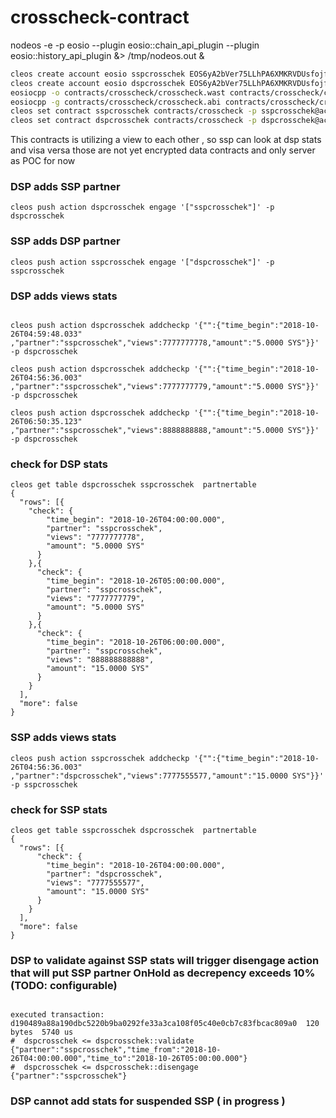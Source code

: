 # crosscheck-contract
nodeos -e -p eosio --plugin eosio::chain_api_plugin --plugin eosio::history_api_plugin &> /tmp/nodeos.out &

```bash
cleos create account eosio sspcrosschek EOS6yA2bVer75LLhPA6XMKRVDUsfojfh8pvhAcAiK959nRgG9WFTq
cleos create account eosio dspcrosschek EOS6yA2bVer75LLhPA6XMKRVDUsfojfh8pvhAcAiK959nRgG9WFTq
eosiocpp -o contracts/crosscheck/crosscheck.wast contracts/crosscheck/crosscheck.cpp
eosiocpp -g contracts/crosscheck/crosscheck.abi contracts/crosscheck/crosscheck.cpp
cleos set contract sspcrosschek contracts/crosscheck -p sspcrosschek@active
cleos set contract dspcrosschek contracts/crosscheck -p dspcrosschek@active
```

This contracts is utilizing a view to each other , so ssp can look at dsp stats and visa versa those are not 
yet encrypted data contracts and only server as POC for now

### DSP adds SSP partner 
```cleos push action dspcrosschek engage '["sspcrosschek"]' -p dspcrosschek```

### SSP adds DSP partner 
```cleos push action sspcrosschek engage '["dspcrosschek"]' -p sspcrosschek```

### DSP adds views stats 
```cleos push action dspcrosschek addcheckp '{"":{"time_begin":"2018-10-26T04:56:36.003" ,"partner":"sspcrosschek","views":7777777777,"amount":"5.0000 SYS"}}' -p dspcrosschek

cleos push action dspcrosschek addcheckp '{"":{"time_begin":"2018-10-26T04:59:48.033" ,"partner":"sspcrosschek","views":7777777778,"amount":"5.0000 SYS"}}' -p dspcrosschek

cleos push action dspcrosschek addcheckp '{"":{"time_begin":"2018-10-26T04:56:36.003" ,"partner":"sspcrosschek","views":7777777779,"amount":"5.0000 SYS"}}' -p dspcrosschek

cleos push action dspcrosschek addcheckp '{"":{"time_begin":"2018-10-26T06:50:35.123" ,"partner":"sspcrosschek","views":8888888888,"amount":"5.0000 SYS"}}' -p dspcrosschek
```

### check for DSP stats
```
cleos get table dspcrosschek sspcrosschek  partnertable
{
  "rows": [{
    "check": {
        "time_begin": "2018-10-26T04:00:00.000",
        "partner": "sspcrosschek",
        "views": "7777777778",
        "amount": "5.0000 SYS"
      }
    },{
      "check": {
        "time_begin": "2018-10-26T05:00:00.000",
        "partner": "sspcrosschek",
        "views": "7777777779",
        "amount": "5.0000 SYS"
      }
    },{
      "check": {
        "time_begin": "2018-10-26T06:00:00.000",
        "partner": "sspcrosschek",
        "views": "888888888888",
        "amount": "15.0000 SYS"
      }
    }
  ],
  "more": false
}
```

### SSP adds views stats
```
cleos push action sspcrosschek addcheckp '{"":{"time_begin":"2018-10-26T04:56:36.003" ,"partner":"dspcrosschek","views":7777555577,"amount":"15.0000 SYS"}}' -p sspcrosschek
```

### check for SSP stats
```
cleos get table sspcrosschek dspcrosschek  partnertable
{
  "rows": [{
      "check": {
        "time_begin": "2018-10-26T04:00:00.000",
        "partner": "dspcrosschek",
        "views": "7777555577",
        "amount": "15.0000 SYS"
      }
    }
  ],
  "more": false
}
```

### DSP to validate against SSP stats will trigger disengage action that will put SSP partner OnHold as decrepency exceeds 10% (TODO: configurable) 

```cleos push action dspcrosschek validate '["sspcrosschek", "2018-10-26T04:00:00.000" , "2018-10-26T05:00:00.000"]' -p dspcrosschek

executed transaction: d190489a88a190dbc5220b9ba0292fe33a3ca108f05c40e0cb7c83fbcac809a0  120 bytes  5740 us
#  dspcrosschek <= dspcrosschek::validate       {"partner":"sspcrosschek","time_from":"2018-10-26T04:00:00.000","time_to":"2018-10-26T05:00:00.000"}
#  dspcrosschek <= dspcrosschek::disengage      {"partner":"sspcrosschek"}
```

### DSP cannot add stats for suspended SSP ( in progress )

